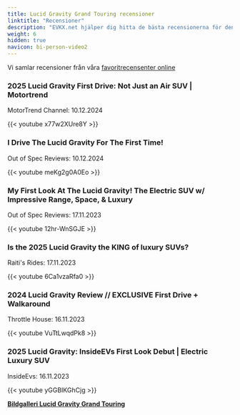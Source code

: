 ```yaml
---
title: Lucid Gravity Grand Touring recensioner
linktitle: "Recensioner"
description: "EVKX.net hjälper dig hitta de bästa recensionerna för denna modell."
weight: 6
hidden: true
navicon: bi-person-video2
---
```

Vi samlar recensioner från våra [favoritrecensenter online](../../../../../guides/evreviewers/)

<div class="container text-center shadow p-2 pe-4 mb-5 bg-body-tertiary rounded border">
<h3>2025 Lucid Gravity First Drive: Not Just an Air SUV | Motortrend</h3>
<p>MotorTrend Channel: 10.12.2024</p>

{{< youtube x77w2XUre8Y >}}

</div>
<div class="container text-center shadow p-2 pe-4 mb-5 bg-body-tertiary rounded border">
<h3>I Drive The Lucid Gravity For The First Time!</h3>
<p>Out of Spec Reviews: 10.12.2024</p>

{{< youtube meKg2g0A0Eo >}}

</div>
<div class="container text-center shadow p-2 pe-4 mb-5 bg-body-tertiary rounded border">
<h3>My First Look At The Lucid Gravity! The Electric SUV w/ Impressive Range, Space, & Luxury</h3>
<p>Out of Spec Reviews: 17.11.2023</p>

{{< youtube 12hr-WnSGJE >}}

</div>
<div class="container text-center shadow p-2 pe-4 mb-5 bg-body-tertiary rounded border">
<h3>Is the 2025 Lucid Gravity the KING of luxury SUVs?</h3>
<p>Raiti's Rides: 17.11.2023</p>

{{< youtube 6Ca1vzaRfa0 >}}

</div>
<div class="container text-center shadow p-2 pe-4 mb-5 bg-body-tertiary rounded border">
<h3>2024 Lucid Gravity Review // EXCLUSIVE First Drive + Walkaround</h3>
<p>Throttle House: 16.11.2023</p>

{{< youtube VuTtLwqdPk8 >}}

</div>
<div class="container text-center shadow p-2 pe-4 mb-5 bg-body-tertiary rounded border">
<h3>2025 Lucid Gravity: InsideEVs First Look Debut | Electric Luxury SUV</h3>
<p>InsideEvs: 16.11.2023</p>

{{< youtube yGGBIKGhCjg >}}

</div>
<div class="mt-3 mb-3">
<a href="../gallery/" class="text-decoration-none text-black">
<strong><i class="bi-arrow-left"></i>Bildgalleri  </strong>
</a>
<a href="../" class="text-decoration-none text-black float-end">
<strong>Lucid Gravity Grand Touring <i class="bi-arrow-right"></i></strong>
</a>
</div>
